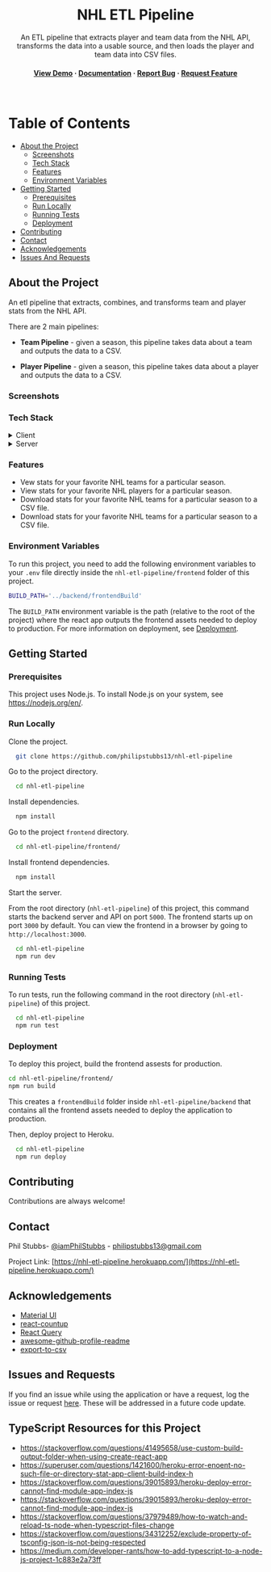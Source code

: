 <div align="center">
  <h1>NHL ETL Pipeline</h1>
  
  <p>
    An ETL pipeline that extracts player and team data from the NHL API, transforms the data into a usable source, and then loads the player and team data into CSV files.
  </p>
   
<h4>
    <a href="https://nhl-etl-pipeline.herokuapp.com/">View Demo</a>
  <span> · </span>
    <a href="https://nhl-etl-pipeline.herokuapp.com/">Documentation</a>
  <span> · </span>
    <a href="https://github.com/philipstubbs13/nhl-etl-pipeline/issues">Report Bug</a>
  <span> · </span>
    <a href="https://github.com/philipstubbs13/nhl-etl-pipeline/issues">Request Feature</a>
  </h4>
</div>

<br />

# Table of Contents

- [About the Project](#about-the-project)
  * [Screenshots](#screenshots)
  * [Tech Stack](#tech-stack)
  * [Features](#features)
  * [Environment Variables](#environment-variables)
- [Getting Started](#getting-started)
  * [Prerequisites](#prerequisites)
  * [Run Locally](#running-locally)
  * [Running Tests](#running-tests)
  * [Deployment](#deployment)
- [Contributing](#contributing)
- [Contact](#contact)
- [Acknowledgements](#acknowledgements)
- [Issues And Requests](#issues-and-requests)

## <a name="about-the-project"></a>About the Project

An etl pipeline that extracts, combines, and transforms team and player stats from the NHL API.

There are 2 main pipelines:

* **Team Pipeline** - given a season, this pipeline takes data about a team and outputs the data to a CSV.

* **Player Pipeline** - given a season, this pipeline takes data about a player and outputs the data to a CSV.


### <a name="screenshots"></a>Screenshots

<div align="center"> 
  <!-- <img src="https://placehold.co/600x400?text=Your+Screenshot+here" alt="screenshot" /> -->
</div>

### <a name="tech-stack"></a>Tech Stack

<details>
  <summary>Client</summary>
  <ul>
    <li><a href="https://www.typescriptlang.org/">Typescript</a></li>
    <li><a href="https://reactjs.org/">React.js</a></li>
    <li><a href="https://mui.com/">Material UI</a></li>
    <li><a href="https://tanstack.com/query/v4/?from=reactQueryV3&original=https://react-query-v3.tanstack.com/">React Query</a></li>
    <li><a href="https://axios-http.com/docs/intro">Axios</a></li>
    <li><a href="https://testing-library.com/docs/react-testing-library/intro/">React Testing Library</a></li>
    <li><a href="https://jestjs.io/">Jest</a></li>
  </ul>
</details>

<details>
  <summary>Server</summary>
  <ul>
    <li><a href="https://www.typescriptlang.org/">Typescript</a></li>
    <li><a href="https://expressjs.com/">Express.js</a></li>
    <li><a href="https://nodejs.org/en/">Node.js</a></li>
    <li><a href="https://axios-http.com/docs/intro">Axios</a></li>
  </ul>
</details>

### <a name="features"></a>Features

- Vew stats for your favorite NHL teams for a particular season.
- View stats for your favorite NHL players for a particular season.
- Download stats for your favorite NHL teams for a particular season to a CSV file.
- Download stats for your favorite NHL teams for a particular season to a CSV file. 

### <a name="environment-variables"></a>Environment Variables

To run this project, you need to add the following environment variables to your `.env` file directly inside the `nhl-etl-pipeline/frontend` folder of this project.

```bash
BUILD_PATH='../backend/frontendBuild'
```

The `BUILD_PATH` environment variable is the path (relative to the root of the project) where the react app outputs the frontend assets needed to deploy to production. For more information on deployment, see [Deployment](#deployment).

## <a name="getting-started"></a>Getting Started

### <a name="prerequisites"></a>Prerequisites

This project uses Node.js. To install Node.js on your system, see <https://nodejs.org/en/>.


### <a name="running-locally"></a>Run Locally

Clone the project.

```bash
  git clone https://github.com/philipstubbs13/nhl-etl-pipeline
```

Go to the project directory.

```bash
  cd nhl-etl-pipeline
```

Install dependencies.

```bash
  npm install
```

Go to the project `frontend` directory.

```bash
  cd nhl-etl-pipeline/frontend/
```

Install frontend dependencies.

```bash
  npm install
```

Start the server.

From the root directory (`nhl-etl-pipeline`) of this project, this command starts the backend server and API on port `5000`. The frontend starts up on port `3000` by default. You can view the frontend in a browser by going to `http://localhost:3000`.

```bash
  cd nhl-etl-pipeline
  npm run dev
```

### <a name="running-tests"></a>Running Tests

To run tests, run the following command in the root directory (`nhl-etl-pipeline`) of this project.

```bash
  cd nhl-etl-pipeline
  npm run test
```

### <a name="deployment"></a>Deployment

To deploy this project, build the frontend assests for production.

```bash
cd nhl-etl-pipeline/frontend/
npm run build
```

This creates a `frontendBuild` folder inside `nhl-etl-pipeline/backend` that contains all the frontend assets needed to deploy the application to production.

Then, deploy project to Heroku.

```bash
  cd nhl-etl-pipeline
  npm run deploy
```

## <a name="contributing"></a>Contributing

Contributions are always welcome!

## <a name="contact"></a>Contact

Phil Stubbs- [@iamPhilStubbs](https://twitter.com/iamPhilStubbs) - philipstubbs13@gmail.com

Project Link: [https://nhl-etl-pipeline.herokuapp.com/](https://nhl-etl-pipeline.herokuapp.com/)

## <a name="acknowledgements"></a>Acknowledgements

 - [Material UI](https://mui.com/)
 - [react-countup](https://github.com/glennreyes/react-countup)
 - [React Query](https://tanstack.com/query/v4/?from=reactQueryV3&original=https://react-query-v3.tanstack.com/)
 - [awesome-github-profile-readme](https://github.com/abhisheknaiidu/awesome-github-profile-readme)
 - [export-to-csv](https://mui.com/)

## <a name="issues-and-requests"></a>Issues and Requests
If you find an issue while using the application or have a request, log the issue or request [here](https://github.com/philipstubbs13/nhl-etl-pipeline/issues). These will be addressed in a future code update.

## TypeScript Resources for this Project

* <https://stackoverflow.com/questions/41495658/use-custom-build-output-folder-when-using-create-react-app>
* <https://superuser.com/questions/1421600/heroku-error-enoent-no-such-file-or-directory-stat-app-client-build-index-h>
* <https://stackoverflow.com/questions/39015893/heroku-deploy-error-cannot-find-module-app-index-js>
* <https://stackoverflow.com/questions/39015893/heroku-deploy-error-cannot-find-module-app-index-js>
* <https://stackoverflow.com/questions/37979489/how-to-watch-and-reload-ts-node-when-typescript-files-change>
* <https://stackoverflow.com/questions/34312252/exclude-property-of-tsconfig-json-is-not-being-respected>
* <https://medium.com/developer-rants/how-to-add-typescript-to-a-node-js-project-1c883e2a73ff>